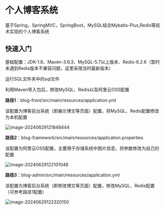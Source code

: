 # 个人博客系统

基于Spring，SpringMVC，SpringBoot，MySQL结合Mybatis-Plus,Redis等技术实现的个人博客系统

## 快速入门

基础配置：JDK-1.8、Maven-3.6.3、MySQL-5.7以上版本、Redis-6.2.6（暂时未遇到Redis版本不兼容问题，这里采用当时最新版本）

运行SQL文件夹中的sql文件

利用Maven导入包后，修改MySQL、Redis以及阿里云OSS配置

**路径1**：blog-front/src/main/resources/application.yml

该配置为博客前台系统（即展示博文等页面）配置，将MySQL、Redis配置修改为本机配置

![image-20240629121848444](C:\Users\mark\AppData\Roaming\Typora\typora-user-images\image-20240629121848444.png)

**路径2**：blog-framework/src/main/resources/application.properties

该配置为阿里云OSS配置，主要用于存储系统中图片信息，将参数修改为自己的配置

![image-20240629122101048](C:\Users\mark\AppData\Roaming\Typora\typora-user-images\image-20240629122101048.png)

**路径3**：blog-admin/src/main/resources/application.yml

该配置为博客后台系统（即修改博文等页面）配置，修改MySQL、Redis配置（可参考路径1配置）

![image-20240629122320150](C:\Users\mark\AppData\Roaming\Typora\typora-user-images\image-20240629122320150.png)






